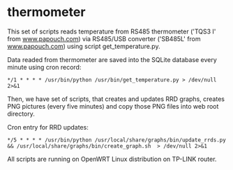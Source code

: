 thermometer
===========

This set of scripts reads temperature from RS485 thermometer ('TQS3 I' from www.papouch.com) via RS485/USB 
converter ('SB485L' from www.papouch.com) using script get_temperature.py. 

Data readed from thermometer are saved into the SQLite database every minute
using cron record:

```
*/1 * * * * /usr/bin/python /usr/bin/get_temperature.py > /dev/null 2>&1
```

Then, we have set of scripts, that creates and updates RRD graphs, creates PNG
pictures (every five minutes) and copy those PNG files into web root directory.

Cron entry for RRD updates:


```
*/5 * * * * /usr/bin/python /usr/local/share/graphs/bin/update_rrds.py && /usr/local/share/graphs/bin/create_graph.sh  > /dev/null 2>&1
```

All scripts are running on OpenWRT Linux distribution on TP-LINK router.
